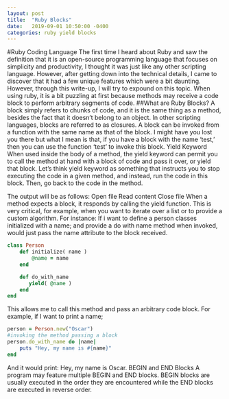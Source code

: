 ```yaml
---
layout: post
title:  "Ruby Blocks"
date:   2019-09-01 10:50:00 -0400
categories: ruby yield blocks
---
```

#Ruby Coding Language
The first time I heard about Ruby and saw the definition that it is an open-source programming language that focuses on simplicity and productivity, I thought it was just like any other scripting language. However, after getting down into the technical details, I came to discover that it had a few unique features which were a bit daunting. However, through this write-up, I will try to expound on this topic.
When using ruby, it is a bit puzzling at first because methods may receive a code block to perform arbitrary segments of code.
##What are Ruby Blocks?
A block simply refers to chunks of code, and it is the same thing as a method, besides the fact that it doesn’t belong to an object. In other scripting languages, blocks are referred to as closures. A block can be invoked from a function with the same name as that of the block. I might have you lost you there but what I mean is that, if you have a block with the name ‘test,’ then you can use the function ‘test’ to invoke this block.
Yield Keyword
When used inside the body of a method, the yield keyword can permit you to call the method at hand with a block of code and pass it over, or yield that block. Let’s think yield keyword as something that instructs you to stop executing the code in a given method, and instead, run the code in this block. Then, go back to the code in the method.


The output will be as follows:
Open file
Read content
Close file
When a method expects a block, it responds by calling the yield function. This is very critical, for example, when you want to iterate over a list or to provide a custom algorithm.
For instance:
If i want to define a person classes initialized with a name; and provide a do with name method when invoked, would just pass the name attribute to the block received.

```ruby
class Person
    def initialize( name )
        @name = name
    end

    def do_with_name
       yield( @name )
    end
end
```


This allows me to call this method and pass an arbitrary code block. For example, if I want to print a name;
```ruby
person = Person.new("Oscar")
#invoking the method passing a block
person.do_with_name do |name|
    puts "Hey, my name is #{name}"
end
```
And it would print:
Hey, my name is Oscar.
BEGIN and END Blocks
A program may feature multiple BEGIN and END blocks. BEGIN blocks are usually executed in the order they are encountered while the END blocks are executed in reverse order.

